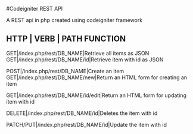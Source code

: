 #Codeigniter REST API

A REST api in php created using codeigniter framework 


HTTP | VERB | PATH FUNCTION
--------------------------------------------------------------
GET|/index.php/rest/DB_NAME|Retrieve all items as JSON
GET|/index.php/rest/DB_NAME/id|Retrieve item with id as JSON

POST|/index.php/rest/DB_NAME|Create an item 
GET|/index.php/rest/DB_NAME/new|Return an HTML form for creating an item

GET|/index.php/rest/DB_NAME/id/edit|Return an HTML form for updating item with id

DELETE|/index.php/rest/DB_NAME/id|Deletes the item with id

PATCH/PUT|/index.php/rest/DB_NAME/id|Update the item with id



